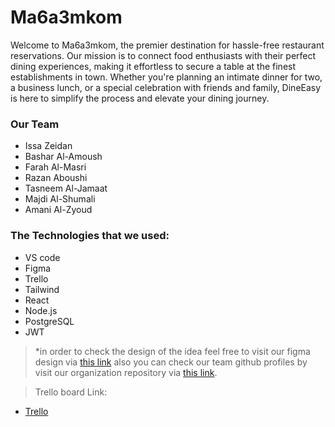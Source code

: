  # Ma6a3mkom

Welcome to Ma6a3mkom, the premier destination for hassle-free restaurant reservations. Our mission is to connect food enthusiasts with their perfect dining experiences, making it effortless to secure a table at the finest establishments in town. Whether you're planning an intimate dinner for two, a business lunch, or a special celebration with friends and family, DineEasy is here to simplify the process and elevate your dining journey.
### Our Team
+ Issa Zeidan
+ Bashar Al-Amoush
+ Farah Al-Masri
+ Razan Aboushi
+ Tasneem Al-Jamaat
+ Majdi Al-Shumali
+ Amani Al-Zyoud

### The Technologies that we used:
+ VS code
+ Figma
+ Trello
+ Tailwind
+ React
+ Node.js
+ PostgreSQL
+ JWT

>*in order to check the design of the idea feel free to visit our figma design via [this link](https://www.figma.com/file/EaknQivzBmYjvWjDwmeFfX/Untitled?type=design&node-id=0-1&t=cmNuW8XmhCdCt875-0) also you can check our team github profiles by visit our organization repository via [this link](https://github.com/Ma6a3mkom/Ma6a3mkom).

> Trello board Link:
 + [Trello](https://trello.com/b/R10CNIkC/op)